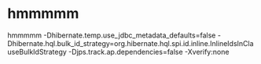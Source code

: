 # hmmmmm
hmmmmm
-Dhibernate.temp.use_jdbc_metadata_defaults=false -Dhibernate.hql.bulk_id_strategy=org.hibernate.hql.spi.id.inline.InlineIdsInClauseBulkIdStrategy -Djps.track.ap.dependencies=false -Xverify:none
